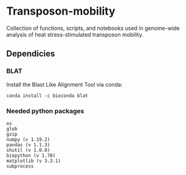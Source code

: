 # Transposon-mobility
Collection of functions, scripts, and notebooks used in genome-wide analysis of heat stress-stimulated transposon mobility.

## Dependicies

### BLAT
Install the Blast Like Alignment Tool via conda:

    conda install -c bioconda blat

### Needed python packages
    
    os 
    glob
    gzip
    numpy (v 1.19.2)
    pandas (v 1.1.3)
    shutil (v 1.0.0)
    biopython (v 1.78)
    matplotlib (v 3.3.1)
    subprocess